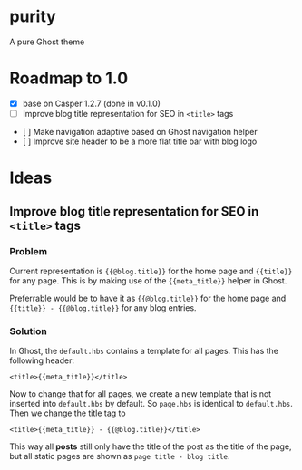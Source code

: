# purity
A pure Ghost theme

# Roadmap to 1.0

- [x] base on Casper 1.2.7 (done in v0.1.0)
- [ ] Improve blog title representation for SEO in `<title>` tags
- [ ] Make navigation adaptive based on Ghost navigation helper
- [ ] Improve site header to be a more flat title bar with blog logo

# Ideas

## Improve blog title representation for SEO in `<title>` tags

### Problem

Current representation is `{{@blog.title}}` for the home page and `{{title}}` for any page. This is by making use of the `{{meta_title}}` helper in Ghost.

Preferrable would be to have it as `{{@blog.title}}` for the home page and `{{title}} - {{@blog.title}}` for any blog entries.

### Solution

In Ghost, the `default.hbs` contains a template for all pages. This has the following header:

    <title>{{meta_title}}</title>

Now to change that for all pages, we create a new template that is not inserted into `default.hbs` by default. So `page.hbs` is identical to `default.hbs`. Then we change the title tag to

    <title>{{meta_title}} - {{@blog.title}}</title>

This way all **posts** still only have the title of the post as the title of the page, but all static pages are shown as `page title - blog title`.
